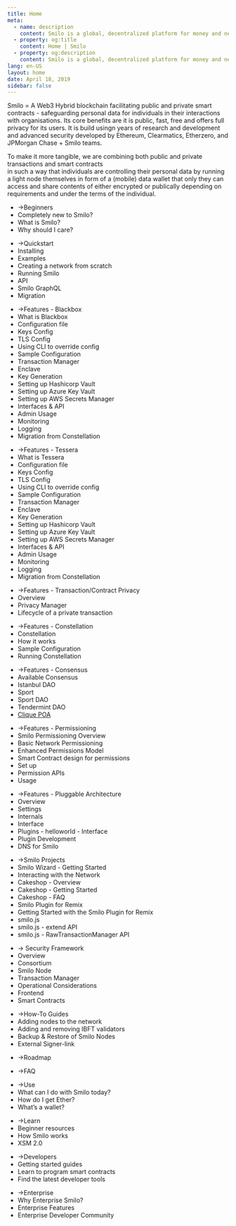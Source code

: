 ```yaml
---
title: Home
meta:
  - name: description
    content: Smilo is a global, decentralized platform for money and new kinds of applications. On Smilo, you can write code that controls money, and build applications accessible anywhere in the world.
  - property: og:title
    content: Home | Smilo
  - property: og:description
    content: Smilo is a global, decentralized platform for money and new kinds of applications. On Smilo, you can write code that controls money, and build applications accessible anywhere in the world.
lang: en-US
layout: home
date: April 18, 2019
sidebar: false
---
```


<div class="center">
Smilo = A Web3 Hybrid blockchain facilitating  public and private smart contracts - safeguarding personal data for individuals in their interactions with organisations. 
Its core benefits are it is public, fast, free and offers full privacy for its users. 
It is build usingn years of research and development and advanced security developed by Ethereum, Clearmatics, Etherzero, and JPMorgan Chase + Smilo teams.

To make it more tangible, we are combining both public and private transactions and smart contracts  
in such a way that individuals are controlling their personal data by running a light node themselves in form of a (mobile) data wallet that only they can access and share contents of 
either encrypted or publically depending on requirements and under the terms of the individual. 


</div>




<div class="intro-blocks">

  <router-link to="/beginners/" class="intro-block">

  <ul>
    <li><span class="arrow">→</span>Beginners</li>
    <li class="highlight">Completely new to Smilo?</li>
    <li>What is Smilo?</li>
    <li>Why should I care?</li>
  </ul>

  </router-link>

  <div class="intro-block">

  <ul>
    <li><router-link to="/Getting%20Started/Getting%20Started%20Overview/"><span class="arrow">→</span>Quickstart</router-link></li>
    <li><router-link to="/Getting%20Started/Installing/"  class="black"></span>Installing</router-link></li>
    <li><router-link to="/Getting%20Started/Smilo-Examples/"  class="black"></span>Examples</router-link></li>
    <li><router-link to="/Getting%20Started/Creating-A-Network-From-Scratch/"  class="black"></span>Creating a network from scratch</router-link></li>
    <li><router-link to="/Getting%20Started/running/"  class="black"></span>Running Smilo</router-link></li>
    <li><router-link to="/Getting%20Started/api/"  class="black"></span>API</router-link></li>
    <li><router-link to="/Getting%20Started/graphql/"  class="black"></span>Smilo GraphQL</router-link></li>
    <li><router-link to="/Getting%20Started/migration/"  class="black"></span>Migration</router-link></li>
  </ul>

  </div>


  <div class="intro-block">

  <ul>
    <li><router-link to="/use/"  ><span class="arrow">→</span>Features - Blackbox</router-link></li>
    <li><router-link to="/Privacy/Blackbox/Blackbox/"  class="black"></span>What is Blackbox</router-link></li>
    <li><router-link to="/Configuration/Configuration%20Overview/"  class="black"></span>Configuration file</router-link></li>
    <li><router-link to="/Privacy/Blackbox/Configuration/Keys/"  class="black"></span>Keys Config</router-link></li>
    <li><router-link to="/Privacy/Blackbox/Configuration/TLS/"  class="black"></span>TLS Config</router-link></li>
    <li><router-link to="/Privacy/Blackbox/Configuration/Using%20CLI%20to%20override%20config/"  class="black"></span>Using CLI to override config</router-link></li>
    <li><router-link to="/Privacy/Blackbox/Configuration/Sample%20Configuration/"  class="black"></span>Sample Configuration</router-link></li>
    <li><router-link to="/Blackbox/Blackbox%20Services/Transaction%20Manager/"  class="black"></span>Transaction Manager</router-link></li>
    <li><router-link to="/Privacy/Blackbox/Blackbox%20Services/Enclave/"  class="black"></span>Enclave</router-link></li>
    <li><router-link to="/Privacy/Blackbox/Blackbox%20Services/Keys/Keys/"  class="black"></span>Key Generation</router-link></li>
    <li><router-link to="/Privacy/Blackbox/Blackbox%20Services/Keys/Setting%20up%20a%20Hashicorp%20Vault/"  class="black"></span>Setting up Hashicorp Vault</router-link></li>
    <li><router-link to="/Privacy/Blackbox/Blackbox%20Services/Keys/Setting%20up%20an%20Azure%20Key%20Vault/"  class="black"></span>Setting up Azure Key Vault</router-link></li>
    <li><router-link to="/Privacy/Blackbox/Blackbox%20Services/Keys/Setting%20up%20an%20AWS%20Secrets%20Manager/"  class="black"></span>Setting up AWS Secrets Manager</router-link></li>
    <li><router-link to="/Privacy/Blackbox/Usage/Interface%20&%20API/"  class="black"></span>Interfaces & API</router-link></li>
    <li><router-link to="/Privacy/Blackbox/Usage/Admin%20Usage/"  class="black"></span>Admin Usage</router-link></li>
    <li><router-link to="/Privacy/Blackbox/Usage/Monitoring/"  class="black"></span>Monitoring</router-link></li>
    <li><router-link to="/Privacy/Blackbox/Usage/Logging/"  class="black"></span>Logging</router-link></li>
    <li><router-link to="/Privacy/Blackbox/Migration%20from%20Constellation/"  class="black"></span>Migration from Constellation</router-link></li>

  </ul>

  </div>

  <div class="intro-block">

  <ul>
    <li><router-link to="/use/"><span class="arrow">→</span>Features - Tessera</router-link></li>
    <li><router-link to="/Privacy/Tessera/Tessera/"  class="black"></span>What is Tessera</router-link></li>
    <li><router-link to="/Configuration/Configuration%20Overview/"  class="black"></span>Configuration file</router-link></li>
    <li><router-link to="/Privacy/Tessera/Configuration/Keys/"  class="black"></span>Keys Config</router-link></li>
    <li><router-link to="/Privacy/Tessera/Configuration/TLS/"  class="black"></span>TLS Config</router-link></li>
    <li><router-link to="/Privacy/Tessera/Configuration/Using%20CLI%20to%20override%20config/"  class="black"></span>Using CLI to override config</router-link></li>
    <li><router-link to="/Privacy/Tessera/Configuration/Sample%20Configuration/"  class="black"></span>Sample Configuration</router-link></li>
    <li><router-link to="/Tessera/Tessera%20Services/Transaction%20Manager/"  class="black"></span>Transaction Manager</router-link></li>
    <li><router-link to="/Privacy/Tessera/Tessera%20Services/Enclave/"  class="black"></span>Enclave</router-link></li>
    <li><router-link to="/Privacy/Tessera/Tessera%20Services/Keys/Keys/"  class="black"></span>Key Generation</router-link></li>
    <li><router-link to="/Privacy/Tessera/Tessera%20Services/Keys/Setting%20up%20a%20Hashicorp%20Vault/"  class="black"></span>Setting up Hashicorp Vault</router-link></li>
    <li><router-link to="/Privacy/Tessera/Tessera%20Services/Keys/Setting%20up%20an%20Azure%20Key%20Vault/"  class="black"></span>Setting up Azure Key Vault</router-link></li>
    <li><router-link to="/Privacy/Tessera/Tessera%20Services/Keys/Setting%20up%20an%20AWS%20Secrets%20Manager/"  class="black"></span>Setting up AWS Secrets Manager</router-link></li>
    <li><router-link to="/Privacy/Tessera/Usage/Interface%20&%20API/"  class="black"></span>Interfaces & API</router-link></li>
    <li><router-link to="/Privacy/Tessera/Usage/Admin%20Usage/"  class="black"></span>Admin Usage</router-link></li>
    <li><router-link to="/Privacy/Tessera/Usage/Monitoring/"  class="black"></span>Monitoring</router-link></li>
    <li><router-link to="/Privacy/Tessera/Usage/Logging/"  class="black"></span>Logging</router-link></li>
    <li><router-link to="/Privacy/Tessera/Migration%20from%20Constellation/"  class="black"></span>Migration from Constellation</router-link></li>

  </ul>

  </div>


  <div class="intro-block">

  <ul>
    <li><router-link to="/use/"><span class="arrow">→</span>Features - Transaction/Contract Privacy</router-link></li>
    <li><router-link to="/Privacy/Overview/"  class="black"></span>Overview</router-link></li>
    <li><router-link to="/Privacy/Privacy-Manager/"  class="black"></span>Privacy Manager</router-link></li>
    <li><router-link to="/Privacy/Lifecycle-of-a-private-transaction/"  class="black"></span>Lifecycle of a private transaction</router-link></li>
  </ul>

  </div>
  
  <div class="intro-block">

  <ul>
    <li><router-link to="/use/"><span class="arrow">→</span>Features - Constellation</router-link></li>
    <li><router-link to="/Privacy/Constellation/Constellation/" class="black">Constellation</router-link></li>
    <li><router-link to="/Privacy/Constellation/How%20constellation%20works/" class="black">How it works</router-link></li>
    <li><router-link to="/Privacy/Constellation/Sample%20Configuration/" class="black">Sample Configuration</router-link></li>
    <li><router-link to="/Privacy/Constellation/Installation%20&%20Running/" class="black">Running Constellation</router-link></li>

  </ul>

  </div>


  <div class="intro-block">

  <ul>
    <li><router-link to="/Consensus/Consensus/"><span class="arrow">→</span>Features - Consensus</router-link></li>
    <li><router-link to="/Consensus/Consensus/" class="black">Available Consensus</router-link></li>
    <li><router-link to="/Consensus/Consensus/ibft/ibft" class="black">Istanbul DAO</router-link></li>
    <li><router-link to="/Consensus/Consensus/sport/sport" class="black">Sport</router-link></li>
    <li><router-link to="/Consensus/Consensus/sportdao/sportdao" class="black">Sport DAO</router-link></li>
    <li><router-link to="/Consensus/Consensus/tendermintdao/tendermintdao" class="black">Tendermint DAO</router-link></li>
    <li><a target="_blank" href="https://github.com/ethereum/EIPs/issues/225" class="black">Clique POA</a></li>
  </ul>

  </div>
  
  <div class="intro-block">

  <ul>
    <li><router-link to="/use/"><span class="arrow">→</span>Features - Permissioning</router-link></li>
    <li><router-link to="/Permissioning/Permissions%20Overview/" class="black">Smilo Permissioning Overview</router-link></li>
    <li><router-link to="/Permissioning/Basic%20NetworkPermissions/" class="black">Basic Network Permissioning</router-link></li>
    <li><router-link to="/Enhanced%20Permissions%20Model/Overview/" class="black">Enhanced Permissions Model</router-link></li>
    <li><router-link to="/Permissioning/Enhanced%20Permissions%20Model/Contract%20Design/" class="black">Smart Contract design for permissions</router-link></li>
    <li><router-link to="/Permissioning/Enhanced%20Permissions%20Model/setup/" class="black">Set up</router-link></li>
    <li><router-link to="/Permissioning/Enhanced%20Permissions%20Model/Permissioning%20apis/" class="black">Permission APIs</router-link></li>
    <li><router-link to="/Permissioning/Enhanced%20Permissions%20Model/Usage/" class="black">Usage</router-link></li>
  </ul>

  </div>


  <div class="intro-block">

  <ul>
    <li><router-link to="/use/"><span class="arrow">→</span>Features - Pluggable Architecture</router-link></li>
    <li><router-link to="/PluggableArchitecture/Overview/" class="black">Overview</router-link></li>
    <li><router-link to="/PluggableArchitecture/Settings/" class="black">Settings</router-link></li>
    <li><router-link to="/PluggableArchitecture/Internals/" class="black">Internals</router-link></li>
    <li><router-link to="/PluggableArchitecture/Plugins/helloworld/interface/" class="black">Interface</router-link></li>
    <li><router-link to="/PluggableArchitecture/Plugins/helloworld/implementation/" class="black">Plugins - helloworld - Interface</router-link></li>
    <li><router-link to="/PluggableArchitecture/PluginDevelopment/" class="black">Plugin Development</router-link></li>
    <li><router-link to="/Smilo%20Features/dns/" class="black">DNS for Smilo</router-link></li>
  </ul>

  </div>


  <div class="intro-block">

  <ul>
    <li><router-link to="/use/"><span class="arrow">→</span>Smilo Projects</router-link></li>
    <li><router-link to="/Wizard/GettingStarted/" class="black">Smilo Wizard - Getting Started</router-link></li>
    <li><router-link to="/Wizard/Interacting/" class="black">Interacting with the Network</router-link></li>
    <li><router-link to="/Cakeshop/Overview/" class="black">Cakeshop - Overview</router-link></li>
    <li><router-link to="/Cakeshop/Getting%20started/" class="black">Cakeshop - Getting Started</router-link></li>
    <li><router-link to="/Cakeshop/Cakeshop%20FAQ/" class="black">Cakeshop - FAQ</router-link></li>
    <li><router-link to="/RemixPlugin/Overview/" class="black">Smilo Plugin for Remix</router-link></li>
    <li><router-link to="/latest/RemixPlugin/GettingStarted/" class="black">Getting Started with the Smilo Plugin for Remix</router-link></li>
    <li><router-link to="/smilo.js/Overview/" class="black">smilo.js</router-link></li>
    <li><router-link to="/smilo.js/extend/" class="black">smilo.js - extend API</router-link></li>
    <li><router-link to="/smilo.js/RawTransactionManager/" class="black">smilo.js - RawTransactionManager API</router-link></li>
  </ul>

  </div>


  <div class="intro-block">

  <ul>
    <li><router-link to="/use/"><span class="arrow">→</span> Security Framework </router-link></li>
    <li><router-link to="/Security/Framework/Overview/" class="black">Overview</router-link></li>
    <li><router-link to="/Security/Framework/Smilo%20Network%20Security/Consortium/" class="black">Consortium</router-link></li>
    <li><router-link to="/Security/Framework/Smilo%20Network%20Security/Node/" class="black">Smilo Node</router-link></li>
    <li><router-link to="/Security/Framework/Smilo%20Network%20Security/Transaction%20Manager/" class="black">Transaction Manager</router-link></li>
    <li><router-link to="/Security/Framework/Smilo%20Network%20Security/Opertional%20Considerations/" class="black">Operational Considerations</router-link></li>
    <li><router-link to="/Security/Framework/Decentralized%20Application/Frontend%20Components/" class="black">Frontend</router-link></li>
    <li><router-link to="/Security/Framework/Decentralized%20Application/Smart%20Contracts%20Security/" class="black">Smart Contracts</router-link></li>
  </ul>

  </div>


  <div class="intro-block">

  <ul>
    <li><router-link to="/use/"><span class="arrow">→</span>How-To Guides</router-link></li>
    <li><router-link to="/How-To-Guides/adding_nodes/" class="black">Adding nodes to the network</router-link></li>
    <li><router-link to="/How-To-Guides/add_ibft_validator/" class="black">Adding and removing IBFT validators</router-link></li>
    <li><router-link to="/How-To-Guides/import-export/" class="black">Backup & Restore of Smilo Nodes</router-link></li>
    <li><router-link to="/How-To-Guides/external-signer/" class="black">External Signer-link</router-link></li>
  </ul>

  </div>


  <div class="intro-block">

  <ul>
    <li><router-link to="/roadmap/"><span class="arrow">→</span>Roadmap</router-link></li>
  </ul>

  </div>


  <div class="intro-block">

  <ul>
    <li><router-link to="/FAQ/"><span class="arrow">→</span>FAQ</router-link></li>
  </ul>

  </div>


 
  <div class="intro-block">

  <ul>
    <li><router-link to="/use/"><span class="arrow">→</span>Use</router-link></li>
    <li><router-link to="/use/#_1-use-an-application-built-on-ethereum" class="black">What can I do with Smilo today?</router-link></li>
    <li><router-link to="/use/#_2-what-is-eth-and-how-do-i-get-it" class="black">How do I get Ether?</router-link></li>
    <li><router-link to="/use/#_3-what-is-a-wallet-and-which-one-should-i-use" class="black">What’s a wallet?</router-link></li>
  </ul>

  </div>

  <div class="intro-block">
    <ul>
      <li><router-link to="/learn/"><span class="arrow">→</span>Learn</router-link></li>
      <li><router-link to="/learn/#ethereum-basics" class="black">Beginner resources</router-link></li>
      <li><router-link to="/learn/#how-ethereum-works" class="black">How Smilo works</router-link></li>
      <li><router-link to="/learn/#eth-2-0" class="black">XSM 2.0</router-link></li>
    </ul>
  </div>

  </router-link>

  <div class="intro-block">
    <ul>
      <li><router-link to="/developers/"><span class="arrow">→</span>Developers</router-link></li>
      <li><router-link to="/developers/#getting-started" class="black">Getting started guides</router-link></li>
      <li><router-link to="/developers/#smart-contract-languages" class="black">Learn to program smart contracts</router-link></li>
      <li><router-link to="/developers/#developer-tools" class="black">Find the latest developer tools</router-link></li>
    </ul>
  </div>
  
  </router-link>

  <div class="intro-block">
    <ul>
      <li><router-link to="/enterprise/"><span class="arrow">→</span>Enterprise</router-link></li>
      <li><router-link to="/enterprise/#why-enterprise-ethereum" class="black">Why Enterprise Smilo?</router-link></li>
      <li><router-link to="/enterprise/#enterprise-features" class="black">Enterprise Features</router-link></li>
      <li><router-link to="/enterprise/#enterprise-developer-community" class="black">Enterprise Developer Community</router-link></li>
    </ul>
  </div>

</div>
